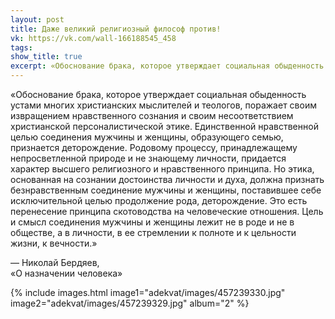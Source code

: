 ```yaml
---
layout: post
title: Даже великий религиозный философ против!
vk: https://vk.com/wall-166188545_458
tags: 
show_title: true
excerpt: «Обоснование брака, которое утверждает социальная обыденность устами многих христианских мыслителей и теологов, поражает своим извращением нравственного сознания и своим несоответствием христианской персоналистической этике. Единственной нравственной целью...
---
```

«Обоснование брака, которое утверждает социальная обыденность устами многих христианских мыслителей и теологов, поражает своим извращением нравственного сознания и своим несоответствием христианской персоналистической этике. Единственной нравственной целью соединения мужчины и женщины, образующего семью, признается деторождение. Родовому процессу, принадлежащему непросветленной природе и не знающему личности, придается характер высшего религиозного и нравственного принципа. Но этика, основанная на сознании достоинства личности и духа, должна признать безнравственным соединение мужчины и женщины, поставившее себе исключительной целью продолжение рода, деторождение. Это есть перенесение принципа скотоводства на человеческие отношения. Цель и смысл соединения мужчины и женщины лежит не в роде и не в обществе, а в личности, в ее стремлении к полноте и к цельности жизни, к вечности.»

— Николай Бердяев,<br>
«О назначении человека»

{% include images.html image1="adekvat/images/457239330.jpg" image2="adekvat/images/457239329.jpg" album="2" %}
